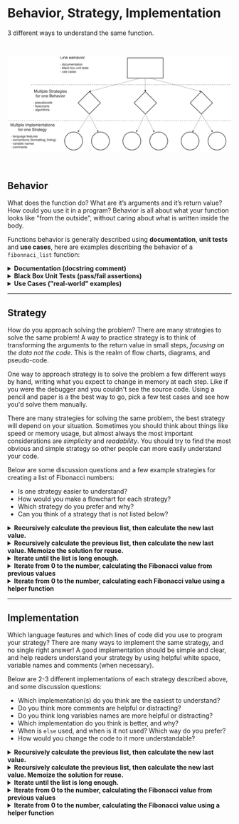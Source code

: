 # Behavior, Strategy, Implementation

3 different ways to understand the same function.

<br/>

![Behavior, Strategy, Implementation Tree](./behavior_strategy_implementation.excalidraw.svg)

<br/>

## Behavior

What does the function do? What are it’s arguments and it’s return value? How
could you use it in a program? Behavior is all about what your function looks
like "from the outside", without caring about what is written inside the body.

Functions behavior is generally described using **documentation**, **unit
tests** and **use cases**, here are examples describing the behavior of a
`fibonnaci_list` function:

<details>
<summary><strong>Documentation (docstring comment)</strong></summary>

```python
"""generates a list containing the first n numbers of the fibonacci sequence

Parameters:
  n: int, greater than or equal to zero

Returns -> list[int] with the first n numbers of the fibonacci sequence

>>> fib_list(0)
[]

>>> fib_list(4)
[0, 1, 1, 2]

>>> fib_list(8)
[0, 1, 1, 2, 3, 5, 8, 13]
"""
```

</details>

<details>
<summary><strong>Black Box Unit Tests (pass/fail assertions)</strong></summary>

```python
import unittest

from ..fib_list import fib_list


class TestFibLib(unittest.TestCase):
    """Test the fib_lib function"""

    def test_0(self):
        """It should evaluate 0 to []"""
        self.assertEqual(fib_list(0), [])

    def test_1(self):
        """It should evaluate 1 to [0]"""
        self.assertEqual(fib_list(1), [0])

    def test_2(self):
        """It should evaluate 2 to [0, 1]"""
        self.assertEqual(fib_list(2), [0, 1])

    def test_3(self):
        """It should evaluate 3 to [0, 1, 1]"""
        self.assertEqual(fib_list(3), [0, 1, 1])

    def test_4(self):
        """It should evaluate 4 to [0, 1, 1, 2]"""
        self.assertEqual(fib_list(4), [0, 1, 1, 2])

    def test_5(self):
        """It should evaluate 5 to [0, 1, 1, 2, 3]"""
        self.assertEqual(fib_list(5), [0, 1, 1, 2, 3])

    def test_9(self):
        """It should evaluate 9 to [0, 1, 1, 2, 3, 5, 8, 13, 21]"""
        self.assertEqual(fib_list(9), [0, 1, 1, 2, 3, 5, 8, 13, 21])

```

</details>

<details>
<summary><strong>Use Cases ("real-world" examples)</strong></summary>
<br>

It can be difficult to come up with use cases for mathematical functions like
Fibonacci lists, so it's ok for these exercises to just play around with some
examples and explore the output. Use cases will be more intuitive later when you
are writing code for a larger project.

```python
#!/usr/bin/env python3
# -*- coding: utf-8 -*-
"""
A file for experimenting with different fibonacci_list use cases
"""

from fibonacci_list import fibonacci_list

# %% what about big numbers?

print(fibonacci_list(150))

# %% is it really a Fibonacci sequence?

huge_list = fibonacci_list(500)

for index in range(2, 500):
    two_back = huge_list[index - 2]
    one_back = huge_list[index - 1]
    current = huge_list[index]

    assert two_back + one_back == current, f"entry {index} is not correct"

# %% does the function return the same or different lists?

list_1 = fibonacci_list(4)
list_2 = fibonacci_list(6)

# the function returned two different lists with the same values
assert list_1 == list_2, "the lists store the same values"
assert list_1 is not list_2, "the variables do not reference the same list"
```

</details>

---

## Strategy

How do you approach solving the problem? There are many strategies to solve the
same problem! A way to practice strategy is to think of transforming the
arguments to the return value in small steps, _focusing on the data not the
code_. This is the realm of flow charts, diagrams, and pseudo-code.

One way to approach strategy is to solve the problem a few different ways by
hand, writing what you expect to change in memory at each step. Like if you were
the debugger and you couldn't see the source code. Using a pencil and paper is a
the best way to go, pick a few test cases and see how you'd solve them manually.

There are many strategies for solving the same problem, the best strategy will
depend on your situation. Sometimes you should think about things like speed or
memory usage, but almost always the most important considerations are
_simplicity_ and _readability_. You should try to find the most obvious and
simple strategy so other people can more easily understand your code.

Below are some discussion questions and a few example strategies for creating a
list of Fibonacci numbers:

- Is one strategy easier to understand?
- How would you make a flowchart for each strategy?
- Which strategy do you prefer and why?
- Can you think of a strategy that is not listed below?

<details>
<summary><strong>Recursively calculate the previous list, then calculate the new last value.</strong></summary>

```txt
fibonnaci_list(int) -> list of ints
    if int is 0
        return []
    if int is 1
        return [0]
    if int is 2
        return [0, 1]

    recursively calculate the list for (int - 1)
    sum the two last values in the list
    append the sum to the list
    return the list
```

</details>

<details>
<summary><strong>Recursively calculate the previous list, then calculate the new last value. Memoize the solution for reuse.</strong></summary>

```txt
fibonnaci_list(int, dict of solutions) -> list of ints
    if int is in the dict of solutions
      return the solution

    if int is 0
        return []
    if int is 1
        return [0]
    if int is 2
        return [0, 1]

    recursively calculate the list for (int - 1)
    sum the two last values in the list
    append the sum to the list

    add the solution to your dict for reuse
    return the list
```

</details>

<details>
<summary><strong>Iterate until the list is long enough.</strong></summary>

```txt
fibonnaci_list(int) -> list of ints
    if int is zero
        return an empty list
    if int is one
        return [0]

    list = [0,1]
    while list is shorter than int
        add the last two numbers in the list
        append the sum to the end of the list

    return the list
```

</details>

<details>
<summary><strong>Iterate from 0 to the number, calculating the Fibonacci value from previous values</strong></summary>
<br>

```txt
fibonnaci_list(int) -> list of ints
    if int is 0
      return []
    if int is 1
      return [0]

    list = [0, 1]
    for number in range 2 ... int
      sum the previous two values
      append the new value to the list

    return the list
```

</details>

<details>
<summary><strong>Iterate from 0 to the number, calculating each Fibonacci value using a helper function</strong></summary>
<br>

This is one strategy where you should consider speed. Why is this strategy
incredibly slow?

```txt
fibonnaci_list(int) -> list of ints
    list = []
    for number in range 0 ... int
      use a helper function to calculate the next number
      append the next number to the list

    return the list
```

</details>

---

## Implementation

Which language features and which lines of code did you use to program your
strategy? There are many ways to implement the same strategy, and no single
right answer! A good implementation should be simple and clear, and help readers
understand your strategy by using helpful white space, variable names and
comments (when necessary).

Below are 2-3 different implementations of each strategy described above, and
some discussion questions:

- Which implementation(s) do you think are the easiest to understand?
- Do you think more comments are helpful or distracting?
- Do you think long variables names are more helpful or distracting?
- Which implementation do you think is better, and why?
- When is `else` used, and when is it not used? Which way do you prefer?
- How would you change the code to it more understandable?

<details>
<summary><strong>Recursively calculate the previous list, then calculate the new last value.</strong></summary>

```python
def fibonnaci_list(n: int) -> list[int]:
    # return a hard-coded value if n is too small
    if n is 0:
        return []
    if n is 1:
        return [0]
    if n is 2:
        return [0, 1]
    else:
      # make the right answer and return it
      list = fibonnaci_list(n - 1)
      list.append(list[-1] + list[-2])
      return list
```

---

```python
def fibonnaci_list(length: int) -> list[int]:
    # these are all too short for recursion
    if length == 0:
        return []

    if length == 1:
        return [0]

    if length == 2:
        return [0, 1]

    # calculate the previous list
    sequence = fibonnaci_list(length - 1)
    # calculate and append the next value
    new_value = sequence[-1] + sequence[-2]
    sequence.append(new_value)

    return sequence
```

---

</details>

<details>
<summary><strong>Recursively calculate the previous list, then calculate the new last value. Memoize the solution for reuse.</strong></summary>

```python
def fibonnaci_list(n: int, memo: dict = {}) -> list[int]:
    if n in memo:
        return memo[n]

    list = []

    # return a hard-coded value if n is too small
    if n is 0:
        pass
    elif n is 1:
        list = [0]
    elif n is 2:
        list = [0,1]
    else:
        # make the right answer
        list = fibonnaci_list(n - 1)
        list.append(list[-1] + list[-2])

    # save the answer for later and return it
    memo[n] = list
    return list
```

---

```python
def fibonnaci_list(length: int, previous_answers: dict = {}) -> list[int]:
    # these are all too short for recursion
    if length == 0:
        return []

    elif length == 1:
        return [0]

    elif length == 2:
        return [0, 1]

    # because the same argument will always have the same answer
    elif length in previous_answers:
        return previous_answers[length]

    # calculate the previous list
    sequence = fibonnaci_list(length - 1)
    # calculate and append the next value
    new_value = sequence[-1] + sequence[-2]

    sequence.append(new_value)
    previous_answers[length] = sequence

    return sequence
```

---

</details>

<details>
<summary><strong>Iterate until the list is long enough.</strong></summary>

```python
def fibonnaci_list(n: int) -> list[int]:
    # too short for iteration
    if n == 0:
        return []
    if n == 1:
        return [0]

    list = [0,1]
    while n > len(list) :
        # f(n) = f(n-1) + f(n-2)
        next = list[-1] + list[-2]
        list.append(next)

    return list
```

---

```python
def fibonnaci_list(max: int) -> list[int]:
    if max == 0:
        return []
    if max == 1:
        return [0]

    # you need at least 2 values to add together
    fib_list = [0,1]

    # stop when your list is as long as the `max` argument
    while len(fib_list) < max:
        # add the previous two values to calculate the next
        next_number = fib_list[-1] + fib_list[-2]
        fib_list.append(next_number)

    return fib_list
```

---

</details>

<details>
<summary><strong>Iterate from 0 to the number, calculating the Fibonacci value from previous values</strong></summary>
<br>

```python
def fibonacci_list(how_many: int) -> list[int]:
    # two base cases
    if how_many == 0:
        return []
    if how_many == 1:
        return [0]

    all_of_them = [0, 1]
    # use iterator to count, ignore its value
    # the loop body will not execute if how_many is 2
    for _ in range(2, how_many):
        # add previous two values from the list
        next_one = all_of_them[-1] + all_of_them[-2]
        # append the new value to the list
        all_of_them.append(next_one)

    return all_of_them
```

---

```python
def fibonacci_list(n: int) -> list[int]:
    if n is 1:
        return [0]
    elif n is 0:
        return []
    else:
        f_l = [0, 1]
        for i in range(2, n):
            f_l.append(f_l[i - 1] + f_l[i - 2])
        return f_l
```

</details>

<details>
<summary><strong>Iterate from 0 to the number, calculating the Fibonacci value using a helper function</strong></summary>
<br>

Which solution do you think is easier to read?

Which solution will be faster if you use it many times?

```python
def fibonacci(n: int) -> int:
    """fib(n) =
    if n is 0 -> 0
    if n is 1 -> 1
    else -> fib(n-1) + fib(n - 2)
    """
    return n if n <= 1 else fibonacci(n - 1) + fibonacci(n - 2)


def fibonacci_list(max: int) -> list[int]:
    all = []

    for _ in range(0, max):
        all.append(fibonacci(len(all)))

    return all
```

---

```python
def fib(n: int) -> int:
    if n < 2:
        return n
    else:
        return fib(n - 1) + fib(n - 2)


def fibonacci_list(length: int) -> list[int]:
    fib_sequence = []

    for index in range(0, length):
        next_value = fib(index)
        fib_sequence.append(next_value)

    return fib_sequence
```

---

```python
def fibonacci(num: int, cache: dict = {}) -> int:
    if num in cache:
        return cache[num]

    fib_num = num
    if num >= 2:
        fib_num = fibonacci(num - 1) + fibonacci(num - 2)

    cache[num] = fib_num
    return fib_num


def fibonacci_list(number_of_numbers: int) -> list[int]:
    sequence = []

    for i in range(0, number_of_numbers):
        sequence.append(fibonacci(i))

    return sequence

```

---

</details>

